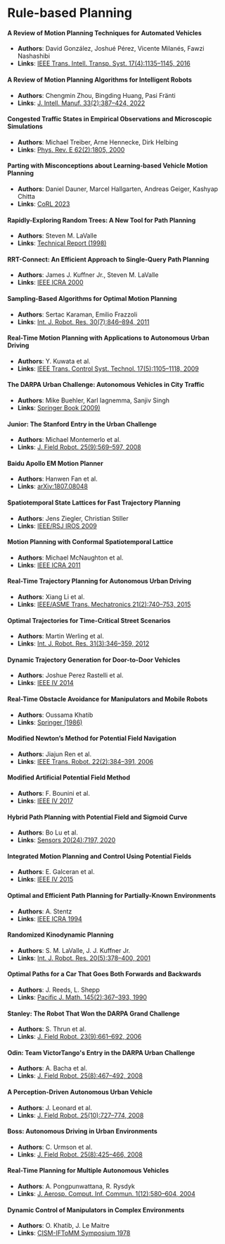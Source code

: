 # Rule-based Planning

#### A Review of Motion Planning Techniques for Automated Vehicles  
  * **Authors**: David González, Joshué Pérez, Vicente Milanés, Fawzi Nashashibi  
  * **Links**: [IEEE Trans. Intell. Transp. Syst. 17(4):1135–1145, 2016](https://doi.org/10.1109/TITS.2015.2498841)

#### A Review of Motion Planning Algorithms for Intelligent Robots  
  * **Authors**: Chengmin Zhou, Bingding Huang, Pasi Fränti  
  * **Links**: [J. Intell. Manuf. 33(2):387–424, 2022]([https://doi.org/10.1007/s10845-021-01845-w](https://link.springer.com/content/pdf/10.1007/s10845-021-01867-z.pdf))

#### Congested Traffic States in Empirical Observations and Microscopic Simulations 
  * **Authors**: Michael Treiber, Arne Hennecke, Dirk Helbing  
  * **Links**: [Phys. Rev. E 62(2):1805, 2000](https://doi.org/10.1103/PhysRevE.62.1805)

#### Parting with Misconceptions about Learning-based Vehicle Motion Planning  
  * **Authors**: Daniel Dauner, Marcel Hallgarten, Andreas Geiger, Kashyap Chitta  
  * **Links**: [CoRL 2023](https://proceedings.mlr.press/v229/dauner23a/dauner23a.pdf)

#### Rapidly-Exploring Random Trees: A New Tool for Path Planning  
  * **Authors**: Steven M. LaValle  
  * **Links**: [Technical Report (1998)](https://msl.cs.uiuc.edu/~lavalle/papers/Lav98c.pdf)

#### RRT-Connect: An Efficient Approach to Single-Query Path Planning  
  * **Authors**: James J. Kuffner Jr., Steven M. LaValle  
  * **Links**: [IEEE ICRA 2000](https://www.cs.cmu.edu/afs/andrew/scs/cs/15-494-sp13/nslobody/Class/readings/kuffner_icra2000.pdf)

#### Sampling-Based Algorithms for Optimal Motion Planning  
  * **Authors**: Sertac Karaman, Emilio Frazzoli  
  * **Links**: [Int. J. Robot. Res. 30(7):846–894, 2011](https://doi.org/10.1177/0278364911406761)  

#### Real-Time Motion Planning with Applications to Autonomous Urban Driving  
  * **Authors**: Y. Kuwata et al.  
  * **Links**: [IEEE Trans. Control Syst. Technol. 17(5):1105–1118, 2009](https://doi.org/10.1109/TCST.2008.2006476)

#### The DARPA Urban Challenge: Autonomous Vehicles in City Traffic  
  * **Authors**: Mike Buehler, Karl Iagnemma, Sanjiv Singh  
  * **Links**: [Springer Book (2009)](https://link.springer.com/book/10.1007/978-3-540-88899-8)

#### Junior: The Stanford Entry in the Urban Challenge 
  * **Authors**: Michael Montemerlo et al.  
  * **Links**: [J. Field Robot. 25(9):569–597, 2008](https://doi.org/10.1002/rob.20255)

#### Baidu Apollo EM Motion Planner  
  * **Authors**: Hanwen Fan et al.  
  * **Links**: [arXiv:1807.08048](https://arxiv.org/abs/1807.08048)

#### Spatiotemporal State Lattices for Fast Trajectory Planning  
  * **Authors**: Jens Ziegler, Christian Stiller  
  * **Links**: [IEEE/RSJ IROS 2009](https://ieeexplore.ieee.org/document/5354790)

#### Motion Planning with Conformal Spatiotemporal Lattice 
  * **Authors**: Michael McNaughton et al.  
  * **Links**: [IEEE ICRA 2011](https://ieeexplore.ieee.org/document/5980140)

#### Real-Time Trajectory Planning for Autonomous Urban Driving 
  * **Authors**: Xiang Li et al.  
  * **Links**: [IEEE/ASME Trans. Mechatronics 21(2):740–753, 2015](https://doi.org/10.1109/TMECH.2015.2397013)

#### Optimal Trajectories for Time-Critical Street Scenarios
  * **Authors**: Martin Werling et al.  
  * **Links**: [Int. J. Robot. Res. 31(3):346–359, 2012](https://doi.org/10.1177/0278364911431267)

#### Dynamic Trajectory Generation for Door-to-Door Vehicles  
  * **Authors**: Joshue Perez Rastelli et al.  
  * **Links**: [IEEE IV 2014](https://ieeexplore.ieee.org/document/6856495)

#### Real-Time Obstacle Avoidance for Manipulators and Mobile Robots
  * **Authors**: Oussama Khatib  
  * **Links**: [Springer (1986)](https://link.springer.com/chapter/10.1007/978-1-4613-8997-2_29)

#### Modified Newton’s Method for Potential Field Navigation
  * **Authors**: Jiajun Ren et al.  
  * **Links**: [IEEE Trans. Robot. 22(2):384–391, 2006](https://doi.org/10.1109/TRO.2006.875528)

#### Modified Artificial Potential Field Method
  * **Authors**: F. Bounini et al.  
  * **Links**: [IEEE IV 2017](https://ieeexplore.ieee.org/document/7995815)

#### Hybrid Path Planning with Potential Field and Sigmoid Curve  
  * **Authors**: Bo Lu et al.  
  * **Links**: [Sensors 20(24):7197, 2020](https://doi.org/10.3390/s20247197)

#### Integrated Motion Planning and Control Using Potential Fields
  * **Authors**: E. Galceran et al.  
  * **Links**: [IEEE IV 2015](https://ieeexplore.ieee.org/document/7225723)

#### Optimal and Efficient Path Planning for Partially-Known Environments  
  * **Authors**: A. Stentz  
  * **Links**: [IEEE ICRA 1994](https://doi.org/10.1109/ROBOT.1994.351452)

#### Randomized Kinodynamic Planning  
  * **Authors**: S. M. LaValle, J. J. Kuffner Jr.  
  * **Links**: [Int. J. Robot. Res. 20(5):378–400, 2001](https://doi.org/10.1177/02783640122067453)

#### Optimal Paths for a Car That Goes Both Forwards and Backwards  
  * **Authors**: J. Reeds, L. Shepp  
  * **Links**: [Pacific J. Math. 145(2):367–393, 1990](https://msp.org/pjm/1990/145-2/pjm-v145-n2-p08-s.pdf)

#### Stanley: The Robot That Won the DARPA Grand Challenge
  * **Authors**: S. Thrun et al.  
  * **Links**: [J. Field Robot. 23(9):661–692, 2006](https://doi.org/10.1002/rob.20147)

#### Odin: Team VictorTango's Entry in the DARPA Urban Challenge  
  * **Authors**: A. Bacha et al.  
  * **Links**: [J. Field Robot. 25(8):467–492, 2008](https://doi.org/10.1002/rob.20248)

#### A Perception-Driven Autonomous Urban Vehicle
  * **Authors**: J. Leonard et al.  
  * **Links**: [J. Field Robot. 25(10):727–774, 2008](https://doi.org/10.1002/rob.20258)

#### Boss: Autonomous Driving in Urban Environments  
  * **Authors**: C. Urmson et al.  
  * **Links**: [J. Field Robot. 25(8):425–466, 2008](https://doi.org/10.1002/rob.20255)

#### Real-Time Planning for Multiple Autonomous Vehicles 
  * **Authors**: A. Pongpunwattana, R. Rysdyk  
  * **Links**: [J. Aerosp. Comput. Inf. Commun. 1(12):580–604, 2004](https://doi.org/10.2514/1.1673)

#### Dynamic Control of Manipulators in Complex Environments
  * **Authors**: O. Khatib, J. Le Maitre  
  * **Links**: [CISM-IFToMM Symposium 1978](https://doi.org/10.1007/978-3-7091-4332-6_7)  
